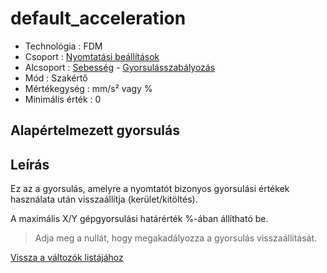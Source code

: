 # default\_acceleration

* Technológia : FDM
* Csoport : [Nyomtatási beállítások](../../konfig/print_settings.md)
* Alcsoport : [Sebesség](../../konfig/print_settings.md#sebesseg) - [Gyorsulásszabályozás](../../konfig/print_settings.md#gyorsulasszabalyozas-halado)
* Mód : Szakértő
* Mértékegység : mm/s² vagy %
* Minimális érték :  0

## Alapértelmezett gyorsulás

## Leírás

Ez az a gyorsulás, amelyre a nyomtatót bizonyos gyorsulási értékek használata után visszaállítja \(kerület/kitöltés\).

A maximális X/Y gépgyorsulási határérték %-ában állítható be.

> Adja meg a nullát, hogy megakadályozza a gyorsulás visszaállítását.

[Vissza a változók listájához](./)

